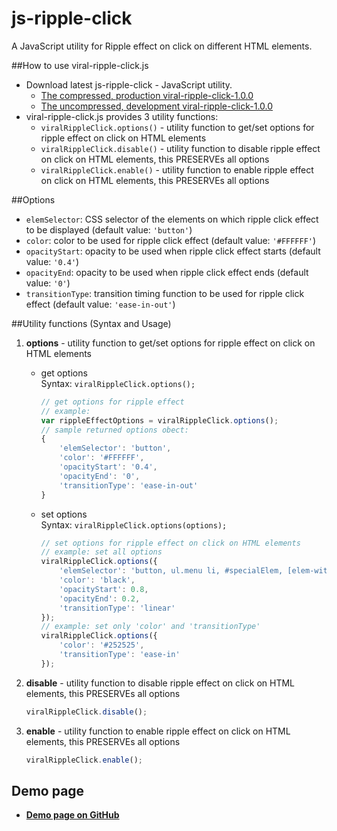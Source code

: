 # js-ripple-click
A JavaScript utility for Ripple effect on click on different HTML elements.

##How to use viral-ripple-click.js
* Download latest js-ripple-click - JavaScript utility.
  * [The compressed, production viral-ripple-click-1.0.0](https://raw.githubusercontent.com/virallalakia/js-ripple-click/master/dist/js/viral-ripple-click-1.0.0.min.js)
  * [The uncompressed, development viral-ripple-click-1.0.0](https://raw.githubusercontent.com/virallalakia/js-ripple-click/master/dist/js/viral-ripple-click-1.0.0.js)
* viral-ripple-click.js provides 3 utility functions:
  * `viralRippleClick.options()` - utility function to get/set options for ripple effect on click on HTML elements
  * `viralRippleClick.disable()` - utility function to disable ripple effect on click on HTML elements, this PRESERVEs all options
  * `viralRippleClick.enable()` - utility function to enable ripple effect on click on HTML elements, this PRESERVEs all options

##Options
* `elemSelector`: CSS selector of the elements on which ripple click effect to be displayed (default value: `'button'`)
* `color`: color to be used for ripple click effect (default value: `'#FFFFFF'`)
* `opacityStart`: opacity to be used when ripple click effect starts (default value: `'0.4'`)
* `opacityEnd`: opacity to be used when ripple click effect ends (default value: `'0'`)
* `transitionType`: transition timing function to be used for ripple click effect (default value: `'ease-in-out'`)

##Utility functions (Syntax and Usage)
1. **options** - utility function to get/set options for ripple effect on click on HTML elements

	* get options
	  <br>
	  Syntax: `viralRippleClick.options();`
		```javascript
		// get options for ripple effect
		// example:
		var rippleEffectOptions = viralRippleClick.options();
		// sample returned options obect:
		{
			'elemSelector': 'button',
			'color': '#FFFFFF',
			'opacityStart': '0.4',
			'opacityEnd': '0',
			'transitionType': 'ease-in-out'
		}
		```

	* set options
	  <br>
	  Syntax: `viralRippleClick.options(options);`
		```javascript
		// set options for ripple effect on click on HTML elements
		// example: set all options
		viralRippleClick.options({
			'elemSelector': 'button, ul.menu li, #specialElem, [elem-with-ripple-effect]',
			'color': 'black',
			'opacityStart': 0.8,
			'opacityEnd': 0.2,
			'transitionType': 'linear'
		});
		// example: set only 'color' and 'transitionType'
		viralRippleClick.options({
			'color': '#252525',
			'transitionType': 'ease-in'
		});
		```

2. **disable** - utility function to disable ripple effect on click on HTML elements, this PRESERVEs all options
	```javascript
	viralRippleClick.disable();
	```

3. **enable** - utility function to enable ripple effect on click on HTML elements, this PRESERVEs all options
	```javascript
	viralRippleClick.enable();
	```

## Demo page
* **[Demo page on GitHub](https://virallalakia.github.io/js-ripple-click/)**
